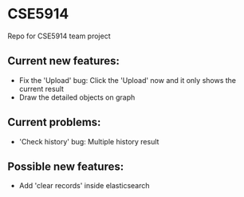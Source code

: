 # CSE5914
Repo for CSE5914 team project

## Current new features:
- Fix the 'Upload' bug: Click the 'Upload' now and it only shows the current result
- Draw the detailed objects on graph

## Current problems:
- 'Check history' bug: Multiple history result

## Possible new features:
- Add 'clear records' inside elasticsearch
